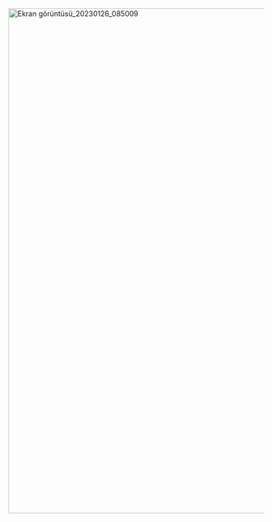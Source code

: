<img width="1000" alt="Ekran görüntüsü_20230126_085009" src="https://user-images.githubusercontent.com/89842738/214767285-a3240ab7-7509-47ff-b564-98c8b0448bac.png">
